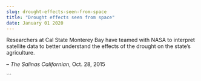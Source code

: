 ```yaml
---
slug: drought-effects-seen-from-space
title: "Drought effects seen from space"
date: January 01 2020
---
```


 
<p>
  Researchers at Cal State Monterey Bay have teamed with NASA to interpret
  satellite data to better understand the effects of the drought on the state’s
  agriculture.
</p>
<p>­– <em>The Salinas Californian</em>, Oct. 28, 2015</p>
```
